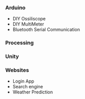 <h3>Arduino</h3>
<ul>
	<li>DIY Ossiliscope</li>
	<li>DIY MultiMeter</li>
	<li>Bluetooth Serial Communication</li>
</ul>

<h3>Processing</h3>
<ul>
	
</ul>

<h3>Unity</h3>
<ul>
	
</ul>

<h3>Websites</h3>
<ul>
	<li>Login App</li>
	<li>Search engine</li>
	<li>Weather Prediction</li>
</ul>
